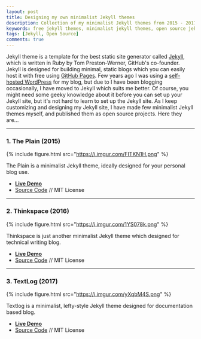 ```yaml
---
layout: post
title: Designing my own minimalist Jekyll themes
description: Collection of my minimalist Jekyll themes from 2015 - 2017, available for free and open source.
keywords: free jekyll themes, minimalist jekyll themes, open source jekyll themes
tags: [Jekyll, Open Source]
comments: true
---
```


Jekyll theme is a template for the best static site generator called [Jekyll](https://en.wikipedia.org/wiki/Jekyll_(software)), which is written in Ruby by Tom Preston-Werner, GitHub's co-founder. Jekyll is designed for building minimal, static blogs which you can easily host it with free using [GitHub Pages](https://pages.github.com/). Few years ago I was using a [self-hosted WordPress](https://wordpress.org/) for my blog, but due to I have been blogging occasionally, I have moved to Jekyll which suits me better. Of course, you might need some geeky knowledge about it before you can set up your Jekyll site, but it's not hard to learn to set up the Jekyll site. As I keep customizing and designing my Jekyll site, I have made few minimalist Jekyll themes myself, and published them as open source projects. Here they are...

---

### 1. The Plain (2015)

{% include figure.html src="https://i.imgur.com/FITKN1H.png" %}

The Plain is a minimalist Jekyll theme, ideally designed for your personal blog use.

- [**Live Demo**](https://heiswayi.github.io/the-plain)
- [Source Code](https://github.com/heiswayi/the-plain) // MIT License

---

### 2. Thinkspace (2016)

{% include figure.html src="https://i.imgur.com/1YS078k.png" %}

Thinkspace is just another minimalist Jekyll theme which designed for technical writing blog.

- [**Live Demo**](https://heiswayi.github.io/thinkspace)
- [Source Code](https://github.com/heiswayi/thinkspace) // MIT License

---

### 3. TextLog (2017)

{% include figure.html src="https://i.imgur.com/yXqbM4S.png" %}

Textlog is a minimalist, lefty-style Jekyll theme designed for documentation based blog.

- [**Live Demo**](https://heiswayi.github.io/textlog)
- [Source Code](http://github.com/heiswayi/textlog) // MIT License